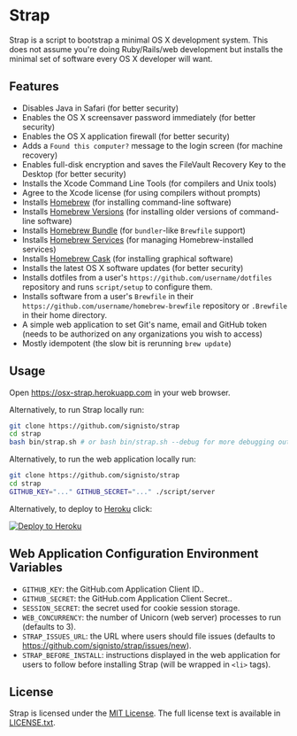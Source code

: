 # Strap
Strap is a script to bootstrap a minimal OS X development system. This does not assume you're doing Ruby/Rails/web development but installs the minimal set of software every OS X developer will want.

## Features
- Disables Java in Safari (for better security)
- Enables the OS X screensaver password immediately (for better security)
- Enables the OS X application firewall (for better security)
- Adds a `Found this computer?` message to the login screen (for machine recovery)
- Enables full-disk encryption and saves the FileVault Recovery Key to the Desktop (for better security)
- Installs the Xcode Command Line Tools (for compilers and Unix tools)
- Agree to the Xcode license (for using compilers without prompts)
- Installs [Homebrew](http://brew.sh) (for installing command-line software)
- Installs [Homebrew Versions](https://github.com/Homebrew/homebrew-versions) (for installing older versions of command-line software)
- Installs [Homebrew Bundle](https://github.com/Homebrew/homebrew-bundle) (for `bundler`-like `Brewfile` support)
- Installs [Homebrew Services](https://github.com/Homebrew/homebrew-services) (for managing Homebrew-installed services)
- Installs [Homebrew Cask](https://github.com/caskroom/homebrew-cask) (for installing graphical software)
- Installs the latest OS X software updates (for better security)
- Installs dotfiles from a user's `https://github.com/username/dotfiles` repository and runs `script/setup` to configure them.
- Installs software from a user's `Brewfile` in their `https://github.com/username/homebrew-brewfile` repository or `.Brewfile` in their home directory.
- A simple web application to set Git's name, email and GitHub token (needs to be authorized on any organizations you wish to access)
- Mostly idempotent (the slow bit is rerunning `brew update`)

## Usage
Open https://osx-strap.herokuapp.com in your web browser.

Alternatively, to run Strap locally run:
```bash
git clone https://github.com/signisto/strap
cd strap
bash bin/strap.sh # or bash bin/strap.sh --debug for more debugging output
```

Alternatively, to run the web application locally run:
```bash
git clone https://github.com/signisto/strap
cd strap
GITHUB_KEY="..." GITHUB_SECRET="..." ./script/server
```

Alternatively, to deploy to [Heroku](https://www.heroku.com) click:

[![Deploy to Heroku](https://www.herokucdn.com/deploy/button.svg)](https://heroku.com/deploy)

## Web Application Configuration Environment Variables
- `GITHUB_KEY`: the GitHub.com Application Client ID..
- `GITHUB_SECRET`: the GitHub.com Application Client Secret..
- `SESSION_SECRET`: the secret used for cookie session storage.
- `WEB_CONCURRENCY`: the number of Unicorn (web server) processes to run (defaults to 3).
- `STRAP_ISSUES_URL`: the URL where users should file issues (defaults to https://github.com/signisto/strap/issues/new).
- `STRAP_BEFORE_INSTALL`: instructions displayed in the web application for users to follow before installing Strap (will be wrapped in `<li>` tags).

## License
Strap is licensed under the [MIT License](http://en.wikipedia.org/wiki/MIT_License).
The full license text is available in [LICENSE.txt](https://github.com/signisto/strap/blob/master/LICENSE.txt).
